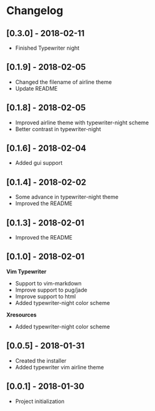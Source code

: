 # Changelog

## [0.3.0] - 2018-02-11
  - Finished Typewriter night

## [0.1.9] - 2018-02-05
  - Changed the filename of airline theme
  - Update README

## [0.1.8] - 2018-02-05
  - Improved airline theme with typewriter-night scheme
  - Better contrast in typewriter-night

## [0.1.6] - 2018-02-04
  - Added gui support

## [0.1.4] - 2018-02-02
  - Some advance in typewriter-night theme
  - Improved the README

## [0.1.3] - 2018-02-01
  - Improved the README

## [0.1.0] - 2018-02-01

  **Vim Typewriter**
  - Support to vim-markdown
  - Improve support to pug/jade
  - Improve support to html
  - Added typewriter-night color scheme

  **Xresources**
  - Added typewriter-night color scheme


## [0.0.5] - 2018-01-31
  - Created the installer
  - Added typewriter vim airline theme

## [0.0.1] - 2018-01-30
  - Project initialization
